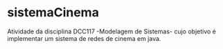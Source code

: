 # sistemaCinema
Atividade da disciplina DCC117 -Modelagem de Sistemas- cujo objetivo é implementar um sistema de redes de cinema em java.
